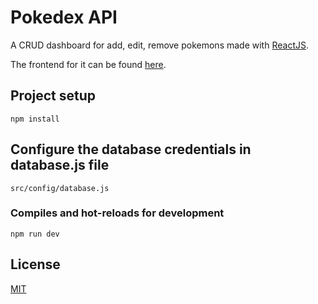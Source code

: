 # Pokedex API

A CRUD dashboard for add, edit, remove pokemons made with [ReactJS](https://pt-br.reactjs.org/). 

The frontend for it can be found [here](https://github.com/luiz-ortega/pokemon_client).

## Project setup
```
npm install
```

## Configure the database credentials in database.js file
```
src/config/database.js 

````

### Compiles and hot-reloads for development
```
npm run dev
```

## License
[MIT](https://choosealicense.com/licenses/mit/)



